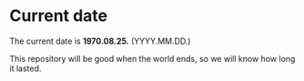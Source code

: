 # Current date

The current date is **1970.08.25.** (YYYY.MM.DD.)

This repository will be good when the world ends, so we will know how long it lasted.